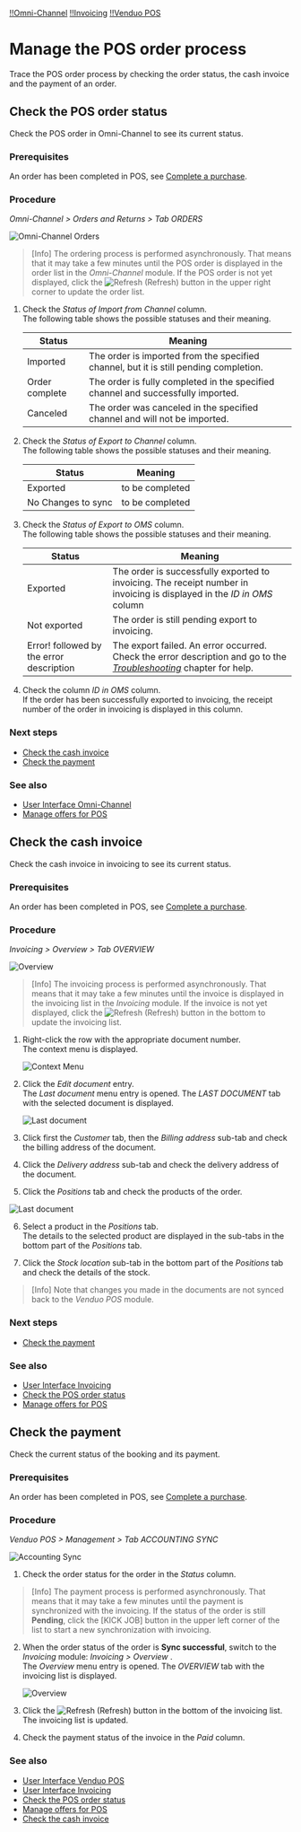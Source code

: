 [!!Omni-Channel](Channels)
[!!Invoicing](Invoicing)
[!!Venduo POS](POS)

# Manage the POS order process

Trace the POS order process by checking the order status, the cash invoice and the payment of an order.


## Check the POS order status

Check the POS order in Omni-Channel to see its current status.

### Prerequisites

An order has been completed in POS, see [Complete a purchase](04_CompletePurchase.md).

### Procedure

*Omni-Channel > Orders and Returns > Tab ORDERS*

![Omni-Channel Orders](/Assets/Screenshots/OmniChannel/OrdersReturns/Orders/Orders.png "[Omni-Channel Orders]")

 > [Info] The ordering process is performed asynchronously. That means that it may take a few minutes until the POS order is displayed in the order list in the *Omni-Channel* module. If the POS order is not yet displayed, click the ![Refresh](/Assets/Icons/Refresh01.png "[Refresh]") (Refresh) button in the upper right corner to update the order list.

1. Check the *Status of Import from Channel* column.   
    The following table shows the possible statuses and their meaning.

    | Status         | Meaning               |
    |----------------|-----------------------|
    | Imported       | The order is imported from the specified channel, but it is still pending completion. |
    | Order complete | The order is fully completed in the specified channel and successfully imported. |
    | Canceled       | The order was canceled in the specified channel and will not be imported. |

[comment]: <> (Are there other statuses? Meaning?)

2. Check the *Status of Export to Channel* column.   
    The following table shows the possible statuses and their meaning.

    | Status         | Meaning               |
    |----------------|-----------------------|
    | Exported       | to be completed |
    | No Changes to sync |to be completed |

[comment]: <> (Are there other statuses? Meaning?)

3. Check the *Status of Export to OMS* column.   
    The following table shows the possible statuses and their meaning.

    | Status         | Meaning               |
    |----------------|-----------------------|
    | Exported       | The order is successfully exported to invoicing. The receipt number in invoicing is displayed in the *ID in OMS* column|
    | Not exported   | The order is still pending export to invoicing. |
    | Error! followed by the error description | The export failed. An error occurred. Check the error description and go to the [*Troubleshooting*](/VenduoPOS/Troubleshooting/00_Troubleshooting.md) chapter for help.|

[comment]: <> (Are there other statuses? Meaning?)

4. Check the column *ID in OMS* column.    
    If the order has been successfully exported to invoicing, the receipt number of the order in invoicing is displayed in this column.

[comment]: <> (Are there other important columns to check?)

### Next steps

- [Check the cash invoice](#check-the-cash-invoice)
- [Check the payment](#check-the-payment)

### See also

- [User Interface Omni-Channel](/OmniChannel/UserInterface/00_UserInterface.md)
- [Manage offers for POS](07_ManageOffers.md)



## Check the cash invoice

Check the cash invoice in invoicing to see its current status.

### Prerequisites

An order has been completed in POS, see [Complete a purchase](04_CompletePurchase.md).

### Procedure

*Invoicing > Overview > Tab OVERVIEW*

![Overview](/Assets/Screenshots/Invoicing/Overview/Overview.png "[Overview]")

 > [Info] The invoicing process is performed asynchronously. That means that it may take a few minutes until the invoice is displayed in the invoicing list in the *Invoicing* module. If the invoice is not yet displayed, click the ![Refresh](/Assets/Icons/Refresh01.png "[Refresh]") (Refresh) button in the bottom to update the invoicing list.

1. Right-click the row with the appropriate document number.   
    The context menu is displayed.

    ![Context Menu](/Assets/Screenshots/Invoicing/ContextMenu.png "[Context Menu]")

2. Click the *Edit document* entry.   
    The *Last document* menu entry is opened. The *LAST DOCUMENT* tab with the selected document is displayed.

    ![Last document](/Assets/Screenshots/Invoicing/LastDocument/Customer.png "[Last document]")

3. Click first the *Customer* tab, then the *Billing address* sub-tab and check the billing address of the document.

4. Click the *Delivery address* sub-tab and check the delivery address of the document.

5. Click the *Positions* tab and check the products of the order.

![Last document](/Assets/Screenshots/Invoicing/LastDocument/Positions.png "[Last document]")

6. Select a product in the *Positions* tab.   
  The details to the selected product are displayed in the sub-tabs in the bottom part of the *Positions* tab.

7. Click the *Stock location* sub-tab in the bottom part of the *Positions* tab and check the details of the stock.

 > [Info] Note that changes you made in the documents are not synced back to the *Venduo POS* module.


### Next steps

- [Check the payment](#check-the-payment)

### See also

- [User Interface Invoicing](/Invoicing/UserInterface/00_UserInterface.md)
- [Check the POS order status](#check-the-pos-order-status)
- [Manage offers for POS](07_ManageOffers.md)



## Check the payment

Check the current status of the booking and its payment.

### Prerequisites

An order has been completed in POS, see [Complete a purchase](04_CompletePurchase.md).

### Procedure

*Venduo POS > Management > Tab ACCOUNTING SYNC*

![Accounting Sync](/Assets/Screenshots/VenduoPOS/Management/AccountingSync/AccountingSync.png "[Accounting Sync]")

1. Check the order status for the order in the *Status* column.   

  > [Info] The payment process is performed asynchronously. That means that it may take a few minutes until the payment is synchronized with the invoicing. If the status of the order is still **Pending**, click the [KICK JOB] button in the upper left corner of the list to start a new synchronization with invoicing.

2. When the order status of the order is **Sync successful**, switch to the *Invoicing* module: *Invoicing > Overview* .   
    The *Overview* menu entry is opened. The *OVERVIEW* tab with the invoicing list is displayed.

    ![Overview](/Assets/Screenshots/Invoicing/Overview/Overview.png "[Overview]")

3. Click the ![Refresh](/Assets/Icons/Refresh01.png "[Refresh]") (Refresh) button in the bottom of the invoicing list.
    The invoicing list is updated.

4. Check the payment status of the invoice in the *Paid* column.

### See also

- [User Interface Venduo POS](/VenduoPOS/UserInterface/00_UserInterface.md)
- [User Interface Invoicing](/Invoicing/UserInterface/00_UserInterface.md)
- [Check the POS order status](#check-the-pos-order-status)
- [Manage offers for POS](07_ManageOffers.md)
- [Check the cash invoice](#check-the-cash-invoice)
